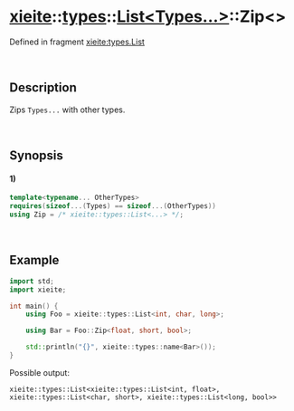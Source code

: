 # [xieite](../../../../../xieite.md)\:\:[types](../../../../../types.md)\:\:[List<Types...>](../../../list.md)\:\:Zip\<\>
Defined in fragment [xieite:types.List](../../../../../../src/types/list.cpp)

&nbsp;

## Description
Zips `Types...` with other types.

&nbsp;

## Synopsis
#### 1)
```cpp
template<typename... OtherTypes>
requires(sizeof...(Types) == sizeof...(OtherTypes))
using Zip = /* xieite::types::List<...> */;
```

&nbsp;

## Example
```cpp
import std;
import xieite;

int main() {
    using Foo = xieite::types::List<int, char, long>;

    using Bar = Foo::Zip<float, short, bool>;

    std::println("{}", xieite::types::name<Bar>());
}
```
Possible output:
```
xieite::types::List<xieite::types::List<int, float>, xieite::types::List<char, short>, xieite::types::List<long, bool>>
```
